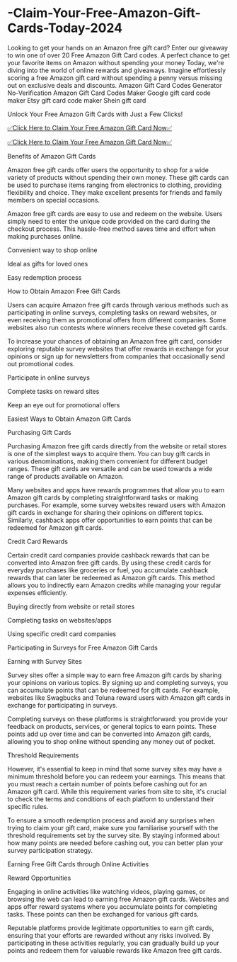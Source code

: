 # -Claim-Your-Free-Amazon-Gift-Cards-Today-2024
Looking to get your hands on an Amazon free gift card? Enter our giveaway to win one of over 20 Free Amazon Gift Card codes. A perfect chance to get your favorite items on Amazon without spending your money Today, we're diving into the world of online rewards and giveaways. Imagine effortlessly scoring a free Amazon gift card without spending a penny versus missing out on exclusive deals and discounts. Amazon Gift Card Codes Generator No-Verification Amazon Gift Card Codes Maker Google gift card code maker Etsy gift card code maker Shein gift card

Unlock Your Free Amazon Gift Cards with Just a Few Clicks!
 
[✅Click Here to Claim Your Free Amazon Gift Card Now✅](https://preesolutions.com/all-gift-card)
 
[✅Click Here to Claim Your Free Amazon Gift Card Now✅](https://preesolutions.com/all-gift-card)


Benefits of Amazon Gift Cards

Amazon free gift cards offer users the opportunity to shop for a wide variety of products without spending their own money. These gift cards can be used to purchase items ranging from electronics to clothing, providing flexibility and choice. They make excellent presents for friends and family members on special occasions.

Amazon free gift cards are easy to use and redeem on the website. Users simply need to enter the unique code provided on the card during the checkout process. This hassle-free method saves time and effort when making purchases online.

Convenient way to shop online

Ideal as gifts for loved ones

Easy redemption process

How to Obtain Amazon Free Gift Cards

Users can acquire Amazon free gift cards through various methods such as participating in online surveys, completing tasks on reward websites, or even receiving them as promotional offers from different companies. Some websites also run contests where winners receive these coveted gift cards.

To increase your chances of obtaining an Amazon free gift card, consider exploring reputable survey websites that offer rewards in exchange for your opinions or sign up for newsletters from companies that occasionally send out promotional codes.

Participate in online surveys

Complete tasks on reward sites

Keep an eye out for promotional offers

Easiest Ways to Obtain Amazon Gift Cards

Purchasing Gift Cards

Purchasing Amazon free gift cards directly from the website or retail stores is one of the simplest ways to acquire them. You can buy gift cards in various denominations, making them convenient for different budget ranges. These gift cards are versatile and can be used towards a wide range of products available on Amazon.

Many websites and apps have rewards programmes that allow you to earn Amazon gift cards by completing straightforward tasks or making purchases. For example, some survey websites reward users with Amazon gift cards in exchange for sharing their opinions on different topics. Similarly, cashback apps offer opportunities to earn points that can be redeemed for Amazon gift cards.

Credit Card Rewards

Certain credit card companies provide cashback rewards that can be converted into Amazon free gift cards. By using these credit cards for everyday purchases like groceries or fuel, you accumulate cashback rewards that can later be redeemed as Amazon gift cards. This method allows you to indirectly earn Amazon credits while managing your regular expenses efficiently.

Buying directly from website or retail stores

Completing tasks on websites/apps

Using specific credit card companies

Participating in Surveys for Free Amazon Gift Cards

Earning with Survey Sites

Survey sites offer a simple way to earn free Amazon gift cards by sharing your opinions on various topics. By signing up and completing surveys, you can accumulate points that can be redeemed for gift cards. For example, websites like Swagbucks and Toluna reward users with Amazon gift cards in exchange for participating in surveys.

Completing surveys on these platforms is straightforward: you provide your feedback on products, services, or general topics to earn points. These points add up over time and can be converted into Amazon gift cards, allowing you to shop online without spending any money out of pocket.

Threshold Requirements

However, it's essential to keep in mind that some survey sites may have a minimum threshold before you can redeem your earnings. This means that you must reach a certain number of points before cashing out for an Amazon gift card. While this requirement varies from site to site, it's crucial to check the terms and conditions of each platform to understand their specific rules.

To ensure a smooth redemption process and avoid any surprises when trying to claim your gift card, make sure you familiarise yourself with the threshold requirements set by the survey site. By staying informed about how many points are needed before cashing out, you can better plan your survey participation strategy.

Earning Free Gift Cards through Online Activities

Reward Opportunities

Engaging in online activities like watching videos, playing games, or browsing the web can lead to earning free Amazon gift cards. Websites and apps offer reward systems where you accumulate points for completing tasks. These points can then be exchanged for various gift cards.

Reputable platforms provide legitimate opportunities to earn gift cards, ensuring that your efforts are rewarded without any risks involved. By participating in these activities regularly, you can gradually build up your points and redeem them for valuable rewards like Amazon free gift cards.
 
